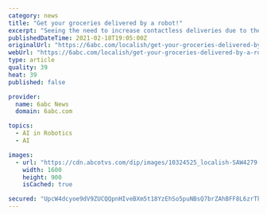 ```yaml
---
category: news
title: "Get your groceries delivered by a robot!"
excerpt: "Seeing the need to increase contactless deliveries due to the pandemic, a Central California grocery store teamed up with a technology company to deliver groceries by robot."
publishedDateTime: 2021-02-18T19:05:00Z
originalUrl: "https://6abc.com/localish/get-your-groceries-delivered-by-a-robot/10324526/"
webUrl: "https://6abc.com/localish/get-your-groceries-delivered-by-a-robot/10324526/"
type: article
quality: 39
heat: 39
published: false

provider:
  name: 6abc News
  domain: 6abc.com

topics:
  - AI in Robotics
  - AI

images:
  - url: "https://cdn.abcotvs.com/dip/images/10324525_localish-SAW4279-STARSHIPROBOTS-KFSN-vid.jpg?w=1600"
    width: 1600
    height: 900
    isCached: true

secured: "UpcW4dcyoe9dV9ZUCQQpnHIveBXm5t18YzEhSo5puNBsQ7brZAhBFF8L6zrTkw2I67PgVNf2K0Y2D8FwlvdxDzQEH0xGYFgL1PZPcjAQ9VYdizKKxdYQAcuStQ7TjfrlKMamjQMYvGxm8viV+2brQkrPDw2Q2zd0ELvMwhPYFFt083Fx3WbPFDgWQrVAdpL+GYUm68NQ4k0de6Qv7NuvzkIVq29SHUawe7SU1/8MGXzH7RygUS7oNq86L0MDe+0yy1T93RqzHDe6djGEPHuhdi2RkkehrVdemrwqS8B0wPV1p97FLmzPVMrqXx+5VPhW4/C5K7qcXVz2mIi40gIy3e35jetVURDOIiOO0mueSgA=;Cgdd2VT2hC9GgCEUcQioRA=="
---
```


